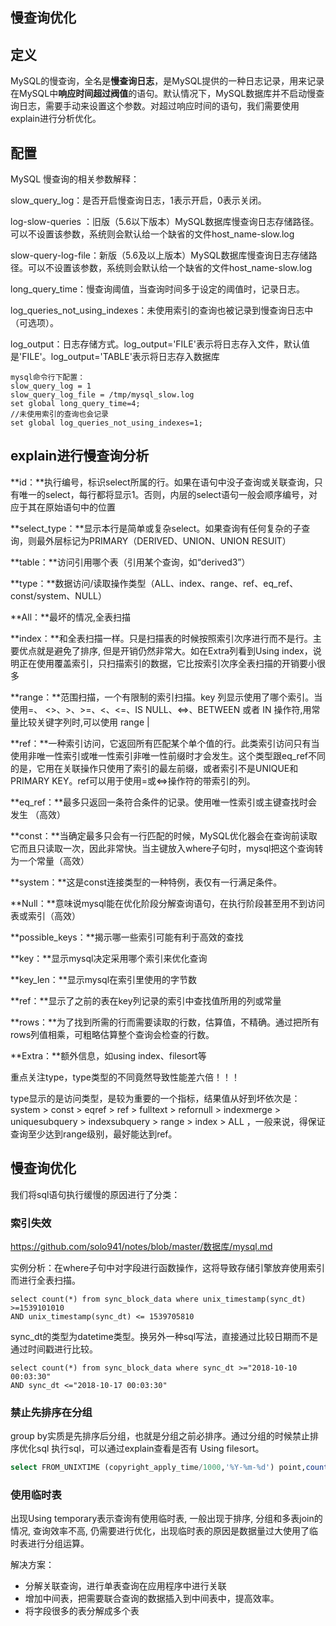 ## 慢查询优化

## 定义

MySQL的慢查询，全名是**慢查询日志**，是MySQL提供的一种日志记录，用来记录在MySQL中**响应时间超过阀值**的语句。默认情况下，MySQL数据库并不启动慢查询日志，需要手动来设置这个参数。对超过响应时间的语句，我们需要使用explain进行分析优化。

## 配置

MySQL 慢查询的相关参数解释：

slow_query_log：是否开启慢查询日志，1表示开启，0表示关闭。

log-slow-queries ：旧版（5.6以下版本）MySQL数据库慢查询日志存储路径。可以不设置该参数，系统则会默认给一个缺省的文件host_name-slow.log

slow-query-log-file：新版（5.6及以上版本）MySQL数据库慢查询日志存储路径。可以不设置该参数，系统则会默认给一个缺省的文件host_name-slow.log

long_query_time：慢查询阈值，当查询时间多于设定的阈值时，记录日志。

log_queries_not_using_indexes：未使用索引的查询也被记录到慢查询日志中（可选项）。

log_output：日志存储方式。log_output='FILE'表示将日志存入文件，默认值是'FILE'。log_output='TABLE'表示将日志存入数据库


```
mysql命令行下配置：
slow_query_log = 1
slow_query_log_file = /tmp/mysql_slow.log
set global long_query_time=4;
//未使用索引的查询也会记录
set global log_queries_not_using_indexes=1;
```

## explain进行慢查询分析

**id：**执行编号，标识select所属的行。如果在语句中没子查询或关联查询，只有唯一的select，每行都将显示1。否则，内层的select语句一般会顺序编号，对应于其在原始语句中的位置

**select_type：**显示本行是简单或复杂select。如果查询有任何复杂的子查询，则最外层标记为PRIMARY（DERIVED、UNION、UNION RESUlT）

**table：**访问引用哪个表（引用某个查询，如“derived3”）

**type：**数据访问/读取操作类型（ALL、index、range、ref、eq_ref、const/system、NULL）

**All：**最坏的情况,全表扫描

**index：**和全表扫描一样。只是扫描表的时候按照索引次序进行而不是行。主要优点就是避免了排序, 但是开销仍然非常大。如在Extra列看到Using index，说明正在使用覆盖索引，只扫描索引的数据，它比按索引次序全表扫描的开销要小很多

**range：**范围扫描，一个有限制的索引扫描。key 列显示使用了哪个索引。当使用=、 <>、>、>=、<、<=、IS NULL、<=>、BETWEEN 或者 IN 操作符,用常量比较关键字列时,可以使用 range |

**ref：**一种索引访问，它返回所有匹配某个单个值的行。此类索引访问只有当使用非唯一性索引或唯一性索引非唯一性前缀时才会发生。这个类型跟eq_ref不同的是，它用在关联操作只使用了索引的最左前缀，或者索引不是UNIQUE和PRIMARY KEY。ref可以用于使用=或<=>操作符的带索引的列。

**eq_ref：**最多只返回一条符合条件的记录。使用唯一性索引或主键查找时会发生 （高效）

**const：**当确定最多只会有一行匹配的时候，MySQL优化器会在查询前读取它而且只读取一次，因此非常快。当主键放入where子句时，mysql把这个查询转为一个常量（高效）

**system：**这是const连接类型的一种特例，表仅有一行满足条件。

**Null：**意味说mysql能在优化阶段分解查询语句，在执行阶段甚至用不到访问表或索引（高效）

**possible_keys：**揭示哪一些索引可能有利于高效的查找

**key：**显示mysql决定采用哪个索引来优化查询

**key_len：**显示mysql在索引里使用的字节数

**ref：**显示了之前的表在key列记录的索引中查找值所用的列或常量

**rows：**为了找到所需的行而需要读取的行数，估算值，不精确。通过把所有rows列值相乘，可粗略估算整个查询会检查的行数。

**Extra：**额外信息，如using index、filesort等

重点关注type，type类型的不同竟然导致性能差六倍！！！

type显示的是访问类型，是较为重要的一个指标，结果值从好到坏依次是：system > const > eqref > ref > fulltext > refornull > indexmerge > uniquesubquery > indexsubquery > range > index > ALL ，一般来说，得保证查询至少达到range级别，最好能达到ref。

## 慢查询优化

我们将sql语句执行缓慢的原因进行了分类：

### 索引失效

https://github.com/solo941/notes/blob/master/数据库/mysql.md

实例分析：在where子句中对字段进行函数操作，这将导致存储引擎放弃使用索引而进行全表扫描。

```mysql
select count(*) from sync_block_data where unix_timestamp(sync_dt) >=1539101010
AND unix_timestamp(sync_dt) <= 1539705810
```

sync_dt的类型为datetime类型。换另外一种sql写法，直接通过比较日期而不是通过时间戳进行比较。

```mysql
select count(*) from sync_block_data where sync_dt >="2018-10-10 00:03:30"
AND sync_dt <="2018-10-17 00:03:30"
```

### 禁止先排序在分组

group by实质是先排序后分组，也就是分组之前必排序。通过分组的时候禁止排序优化sql 执行sql，可以通过explain查看是否有 Using filesort。

```sql
select FROM_UNIXTIME (copyright_apply_time/1000,'%Y-%m-%d') point,count(1) nums from resource_info where copyright_apply_time >= 1539336488355 and copyright_apply_time <= 1539941288355 group by point order by null
```

### 使用临时表

出现Using temporary表示查询有使用临时表, 一般出现于排序, 分组和多表join的情况, 查询效率不高, 仍需要进行优化，出现临时表的原因是数据量过大使用了临时表进行分组运算。

解决方案：

- 分解关联查询，进行单表查询在应用程序中进行关联
- 增加中间表，把需要联合查询的数据插入到中间表中，提高效率。
- 将字段很多的表分解成多个表